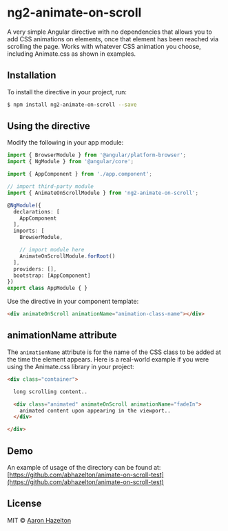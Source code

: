 # ng2-animate-on-scroll

A very simple Angular directive with no dependencies that allows you to add CSS animations on elements, once that element has been reached via scrolling the page.  Works with whatever CSS animation you choose, including Animate.css as shown in examples.

## Installation

To install the directive in your project, run:

```bash
$ npm install ng2-animate-on-scroll --save
```

## Using the directive

Modify the following in your app module:

```typescript
import { BrowserModule } from '@angular/platform-browser';
import { NgModule } from '@angular/core';

import { AppComponent } from './app.component';

// import third-party module
import { AnimateOnScrollModule } from 'ng2-animate-on-scroll';

@NgModule({
  declarations: [
    AppComponent
  ],
  imports: [
    BrowserModule,

    // import module here
    AnimateOnScrollModule.forRoot()
  ],
  providers: [],
  bootstrap: [AppComponent]
})
export class AppModule { }
```

Use the directive in your component template:

```html
<div animateOnScroll animationName="animation-class-name"></div>
```

## animationName attribute

The `animationName` attribute is for the name of the CSS class to be added at the time the element appears.  Here is a real-world example if you were using the Animate.css library in your project:

```html
<div class="container">

  long scrolling content..

  <div class="animated" animateOnScroll animationName="fadeIn">
    animated content upon appearing in the viewport..
  </div>

</div>
```

## Demo

An example of usage of the directory can be found at:
[https://github.com/abhazelton/animate-on-scroll-test](https://github.com/abhazelton/animate-on-scroll-test)

## License

MIT © [Aaron Hazelton](mailto:abhazelton@gmail.com)
